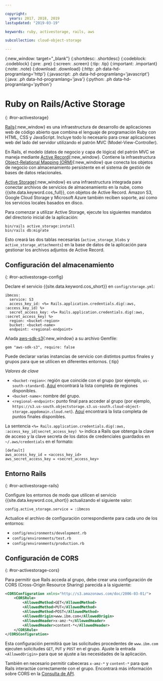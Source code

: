 ```yaml
---

copyright:
  years: 2017, 2018, 2019
lastupdated: "2019-03-19"

keywords: ruby, activestorage, rails, aws

subcollection: cloud-object-storage

---
```

{:new_window: target="_blank"}
{:shortdesc: .shortdesc}
{:codeblock: .codeblock}
{:pre: .pre}
{:screen: .screen}
{:tip: .tip}
{:important: .important}
{:note: .note}
{:download: .download} 
{:http: .ph data-hd-programlang='http'} 
{:javascript: .ph data-hd-programlang='javascript'} 
{:java: .ph data-hd-programlang='java'} 
{:python: .ph data-hd-programlang='python'}

# Ruby on Rails/Active Storage
{: #ror-activestorage}

[Rails](https://guides.rubyonrails.org/getting_started.html){:new_window} es una infraestructura de desarrollo de aplicaciones web de código abierto que combina el lenguaje de programación Ruby con HTML, CSS y JavaScript. Incluye todo lo necesario para crear aplicaciones web del lado del servidor utilizando el patrón MVC (Model-View-Controller). 

En Rails, el modelo (datos de negocio y capa de lógica) del patrón MVC se maneja mediante [Active Record](https://guides.rubyonrails.org/active_record_basics.html){:new_window}. Contiene la infraestructura [Object-Relational Mapping (ORM)](https://en.wikipedia.org/wiki/Object-relational_mapping){:new_window} que conecta los objetos de negocio con almacenamiento persistente en el sistema de gestión de bases de datos relacionales.

[Active Storage](https://guides.rubyonrails.org/active_storage_overview.html){:new_window} es una infraestructura integrada para conectar archivos de servicios de almacenamiento en la nube, como {{site.data.keyword.cos_full}}, con objetos de Active Record. Amazon S3, Google Cloud Storage y Microsoft Azure también reciben soporte, así como los servicios locales basados en disco.

Para comenzar a utilizar Active Storage, ejecute los siguientes mandatos del directorio inicial de la aplicación: 

```
bin/rails active_storage:install
bin/rails db:migrate
```

Esto creará las dos tablas necesarias (`active_storage_blobs` y `active_storage_attachments`) en la base de datos de la aplicación para gestionar los archivos adjuntos de Active Record. 

## Configuración del almacenamiento
{: #ror-activestorage-config}

Declare el servicio {{site.data.keyword.cos_short}} en `config/storage.yml`:

```
ibmcos:
  service: S3
  access_key_id: <%= Rails.application.credentials.dig(:aws, :access_key_id) %>
  secret_access_key: <%= Rails.application.credentials.dig(:aws, :secret_access_key) %>
  region: <bucket-region>
  bucket: <bucket-name>
  endpoint: <regional-endpoint>
```

Añada [aws-sdk-s3](https://github.com/aws/aws-sdk-ruby){:new_window} a su archivo Gemfile:

```
gem "aws-sdk-s3", require: false
```

Puede declarar varias instancias de servicio con distintos puntos finales y grupos para que se utilicen en diferentes entornos.
{:tip}

*Valores de clave*
* `<bucket-region>`: región que coincide con el grupo (por ejemplo, `us-south-standard`). [Aquí](/docs/services/cloud-object-storage/basics?topic=cloud-object-storage-classes#classes-locationconstraint) encontrará la lista completa de regiones disponibles.
* `<bucket-name>`: nombre del grupo.
* `<regional-endpoint>`: punto final para acceder al grupo (por ejemplo, `https://s3.us-south.objectstorage.s3.us-south.cloud-object-storage.appdomain.cloud.net`). [Aquí](/docs/services/cloud-object-storage/basics?topic=cloud-object-storage-endpoints) encontrará la lista completa de puntos finales disponibles.

La sentencia `<%= Rails.application.credentials.dig(:aws, :access_key_id|secret_access_key) %>` indica a Rails que obtenga la clave de acceso y la clave secreta de los datos de credenciales guardados en `~/.aws/credentials` en el formato:

```
[default]
aws_access_key_id = <access_key_id>
aws_secret_access_key = <secret_access_key>
```

## Entorno Rails
{: #ror-activestorage-rails}

Configure los entornos de modo que utilicen el servicio {{site.data.keyword.cos_short}} actualizando el siguiente valor:

```
config.active_storage.service = :ibmcos
```

Actualice el archivo de configuración correspondiente para cada uno de los entornos:

 * `config/environments/development.rb`
 * `config/environments/test.rb`
 * `config/environments/production.rb`


## Configuración de CORS
{: #ror-activestorage-cors}

Para permitir que Rails acceda al grupo, debe crear una configuración de CORS (Cross-Origin Resource Sharing) parecida a la siguiente:

```xml
<CORSConfiguration xmlns="http://s3.amazonaws.com/doc/2006-03-01/">
    <CORSRule>
        <AllowedMethod>GET</AllowedMethod>
        <AllowedMethod>PUT</AllowedMethod>
        <AllowedMethod>POST</AllowedMethod>
        <AllowedOrigin>www.ibm.com</AllowedOrigin>
        <AllowedHeader>x-amz-*</AllowedHeader>
        <AllowedHeader>content-*</AllowedHeader>
    </CORSRule>
</CORSConfiguration>
```

Esta configuración permitirá que las solicitudes procedentes de `www.ibm.com` ejecuten solicitudes `GET`, `PUT` y `POST` en el grupo. Ajuste la entrada `<AllowedOrigin>` para que se ajuste a las necesidades de la aplicación. 

También en necesario permitir cabeceras `x-amz-*` y `content-*` para que Rails interactúe correctamente con el grupo. Encontrará más información sobre CORS en la [Consulta de API](/docs/services/cloud-object-storage/api-reference?topic=cloud-object-storage-compatibility-api-bucket-operations#create-a-cross-origin-resource-sharing-configuration-for-a-bucket).

